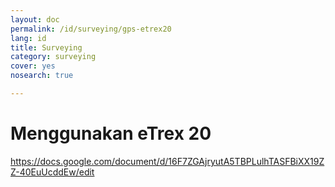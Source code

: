 ```yaml
---
layout: doc
permalink: /id/surveying/gps-etrex20
lang: id
title: Surveying
category: surveying
cover: yes
nosearch: true

---
```


Menggunakan eTrex 20
=====================

https://docs.google.com/document/d/16F7ZGAjryutA5TBPLulhTASFBiXX19ZZ-40EuUcddEw/edit